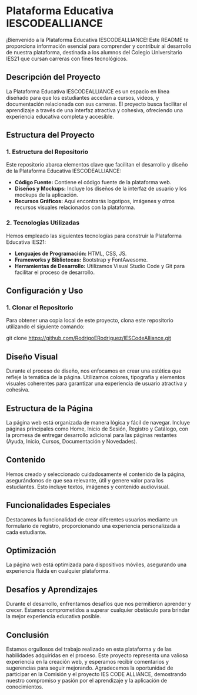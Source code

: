 # Plataforma Educativa IESCODEALLIANCE

¡Bienvenido a la Plataforma Educativa IESCODEALLIANCE! Este README te proporciona información esencial para comprender y contribuir al desarrollo de nuestra plataforma, destinada a los alumnos del Colegio Universitario IES21 que cursan carreras con fines tecnológicos.

## Descripción del Proyecto

La Plataforma Educativa IESCODEALLIANCE es un espacio en línea diseñado para que los estudiantes accedan a cursos, videos, y documentación relacionada con sus carreras. El proyecto busca facilitar el aprendizaje a través de una interfaz atractiva y cohesiva, ofreciendo una experiencia educativa completa y accesible.

## Estructura del Proyecto

### 1. Estructura del Repositorio

Este repositorio abarca elementos clave que facilitan el desarrollo y diseño de la Plataforma Educativa IESCODEALLIANCE:

- **Código Fuente:** Contiene el código fuente de la plataforma web.
- **Diseños y Mockups:** Incluye los diseños de la interfaz de usuario y los mockups de la aplicación.
- **Recursos Gráficos:** Aquí encontrarás logotipos, imágenes y otros recursos visuales relacionados con la plataforma.

### 2. Tecnologías Utilizadas

Hemos empleado las siguientes tecnologías para construir la Plataforma Educativa IES21:

- **Lenguajes de Programación:** HTML, CSS, JS.
- **Frameworks y Bibliotecas:** Bootstrap y FontAwesome.
- **Herramientas de Desarrollo:** Utilizamos Visual Studio Code y Git para facilitar el proceso de desarrollo.

## Configuración y Uso

### 1. Clonar el Repositorio
Para obtener una copia local de este proyecto, clona este repositorio utilizando el siguiente comando:

git clone https://github.com/RodrigoERodriguez/IESCodeAlliance.git

## Diseño Visual
Durante el proceso de diseño, nos enfocamos en crear una estética que refleje la temática de la página. Utilizamos colores, tipografía y elementos visuales coherentes para garantizar una experiencia de usuario atractiva y cohesiva.

## Estructura de la Página
La página web está organizada de manera lógica y fácil de navegar. Incluye páginas principales como Home, Inicio de Sesión, Registro y Catálogo, con la promesa de entregar desarrollo adicional para las páginas restantes (Ayuda, Inicio, Cursos, Documentación y Novedades).

## Contenido
Hemos creado y seleccionado cuidadosamente el contenido de la página, asegurándonos de que sea relevante, útil y genere valor para los estudiantes. Esto incluye textos, imágenes y contenido audiovisual.

## Funcionalidades Especiales
Destacamos la funcionalidad de crear diferentes usuarios mediante un formulario de registro, proporcionando una experiencia personalizada a cada estudiante.

## Optimización
La página web está optimizada para dispositivos móviles, asegurando una experiencia fluida en cualquier plataforma.

## Desafíos y Aprendizajes
Durante el desarrollo, enfrentamos desafíos que nos permitieron aprender y crecer. Estamos comprometidos a superar cualquier obstáculo para brindar la mejor experiencia educativa posible.

## Conclusión
Estamos orgullosos del trabajo realizado en esta plataforma y de las habilidades adquiridas en el proceso. Este proyecto representa una valiosa experiencia en la creación web, y esperamos recibir comentarios y sugerencias para seguir mejorando. Agradecemos la oportunidad de participar en la Comisión y el proyecto IES CODE ALLIANCE, demostrando nuestro compromiso y pasión por el aprendizaje y la aplicación de conocimientos.
